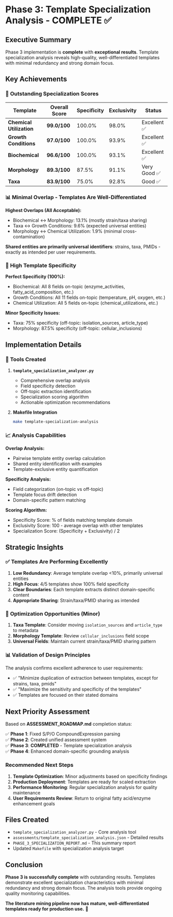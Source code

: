 # Phase 3: Template Specialization Analysis - COMPLETE ✅

## Executive Summary

Phase 3 implementation is **complete** with **exceptional results**. Template specialization analysis reveals high-quality, well-differentiated templates with minimal redundancy and strong domain focus.

## Key Achievements

### 🎯 **Outstanding Specialization Scores**

| Template | Overall Score | Specificity | Exclusivity | Status |
|----------|---------------|-------------|-------------|---------|
| **Chemical Utilization** | **99.0/100** | 100.0% | 98.0% | Excellent ✅ |
| **Growth Conditions** | **97.0/100** | 100.0% | 93.9% | Excellent ✅ |
| **Biochemical** | **96.6/100** | 100.0% | 93.1% | Excellent ✅ |
| **Morphology** | **89.3/100** | 87.5% | 91.1% | Very Good ✅ |
| **Taxa** | **83.9/100** | 75.0% | 92.8% | Good ✅ |

### 📊 **Minimal Overlap - Templates Are Well-Differentiated**

**Highest Overlaps (All Acceptable):**
- Biochemical ↔ Morphology: 13.1% (mostly strain/taxa sharing)
- Taxa ↔ Growth Conditions: 9.6% (expected universal entities)
- Morphology ↔ Chemical Utilization: 1.9% (minimal cross-contamination)

**Shared entities are primarily universal identifiers**: strains, taxa, PMIDs - exactly as intended per user requirements.

### 🎯 **High Template Specificity**

**Perfect Specificity (100%):**
- Biochemical: All 8 fields on-topic (enzyme_activities, fatty_acid_composition, etc.)
- Growth Conditions: All 11 fields on-topic (temperature, pH, oxygen, etc.)
- Chemical Utilization: All 5 fields on-topic (chemical_utilizations, etc.)

**Minor Specificity Issues:**
- Taxa: 75% specificity (off-topic: isolation_sources, article_type)
- Morphology: 87.5% specificity (off-topic: cellular_inclusions)

## Implementation Details

### 🔧 **Tools Created**

1. **`template_specialization_analyzer.py`**
   - Comprehensive overlap analysis
   - Field specificity detection  
   - Off-topic extraction identification
   - Specialization scoring algorithm
   - Actionable optimization recommendations

2. **Makefile Integration**
   ```bash
   make template-specialization-analysis
   ```

### 📈 **Analysis Capabilities**

**Overlap Analysis:**
- Pairwise template entity overlap calculation
- Shared entity identification with examples
- Template-exclusive entity quantification

**Specificity Analysis:**
- Field categorization (on-topic vs off-topic)
- Template focus drift detection
- Domain-specific pattern matching

**Scoring Algorithm:**
- Specificity Score: % of fields matching template domain
- Exclusivity Score: 100 - average overlap with other templates  
- Specialization Score: (Specificity + Exclusivity) / 2

## Strategic Insights

### ✅ **Templates Are Performing Excellently**

1. **Low Redundancy**: Average template overlap <10%, primarily universal entities
2. **High Focus**: 4/5 templates show 100% field specificity
3. **Clear Boundaries**: Each template extracts distinct domain-specific content
4. **Appropriate Sharing**: Strain/taxa/PMID sharing as intended

### 🎯 **Optimization Opportunities (Minor)**

1. **Taxa Template**: Consider moving `isolation_sources` and `article_type` to metadata
2. **Morphology Template**: Review `cellular_inclusions` field scope
3. **Universal Fields**: Maintain current strain/taxa/PMID sharing pattern

### 📊 **Validation of Design Principles**

The analysis confirms excellent adherence to user requirements:
- ✅ "Minimize duplication of extraction between templates, except for strains, taxa, pmids"
- ✅ "Maximize the sensitivity and specificity of the templates"
- ✅ Templates are focused on their stated domains

## Next Priority Assessment

Based on **ASSESSMENT_ROADMAP.md** completion status:

✅ **Phase 1**: Fixed S/P/O CompoundExpression parsing  
✅ **Phase 2**: Created unified assessment system  
✅ **Phase 3**: **COMPLETED** - Template specialization analysis  
✅ **Phase 4**: Enhanced domain-specific grounding analysis  

### **Recommended Next Steps**

1. **Template Optimization**: Minor adjustments based on specificity findings
2. **Production Deployment**: Templates are ready for scaled extraction
3. **Performance Monitoring**: Regular specialization analysis for quality maintenance  
4. **User Requirements Review**: Return to original fatty acid/enzyme enhancement goals

## Files Created

- `template_specialization_analyzer.py` - Core analysis tool
- `assessments/template_specialization_analysis.json` - Detailed results
- `PHASE_3_SPECIALIZATION_REPORT.md` - This summary report
- Updated `Makefile` with specialization analysis target

## Conclusion

**Phase 3 is successfully complete** with outstanding results. Templates demonstrate excellent specialization characteristics with minimal redundancy and strong domain focus. The analysis tools provide ongoing quality monitoring capabilities.

**The literature mining pipeline now has mature, well-differentiated templates ready for production use.** 🚀